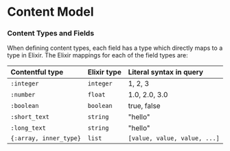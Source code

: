 # Content Model

### Content Types and Fields

When defining content types, each field has a type which directly maps to a type in Elixir. The Elixir mappings for each of the field types are:

  Contentful type         | Elixir type             | Literal syntax in query
  :---------------------- | :---------------------- | :---------------------
  `:integer`              | `integer`               | 1, 2, 3
  `:number`               | `float`                 | 1.0, 2.0, 3.0
  `:boolean`              | `boolean`               | true, false
  `:short_text`           | `string`                | "hello"
  `:long_text`            | `string`                | "hello"
  `{:array, inner_type}`  | `list`                  | `[value, value, value, ...]`
